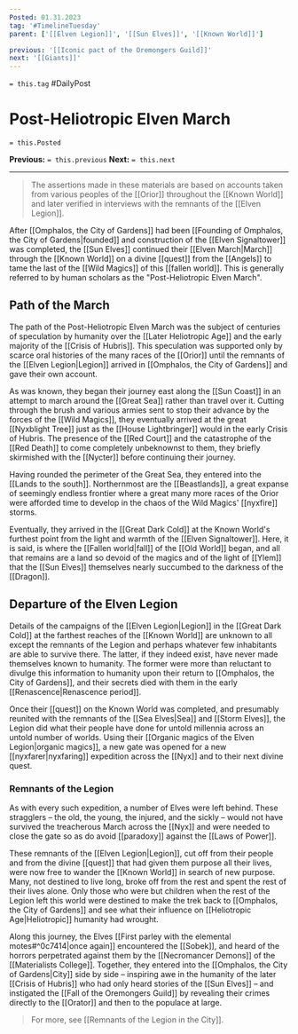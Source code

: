 ```yaml
---
Posted: 01.31.2023
tag: '#TimelineTuesday'
parent: ['[[Elven Legion]]', '[[Sun Elves]]', '[[Known World]]']

previous: '[[Iconic pact of the Oremongers Guild]]'
next: '[[Giants]]'
---
```

`= this.tag` #DailyPost
# Post-Heliotropic Elven March
`= this.Posted`

**Previous:** `= this.previous`
**Next:** `= this.next`

---

> The assertions made in these materials are based on accounts taken from various peoples of the [[Orior]] throughout the [[Known World]] and later verified in interviews with the remnants of the [[Elven Legion]].

After [[Omphalos, the City of Gardens]] had been [[Founding of Omphalos, the City of Gardens|founded]] and construction of the [[Elven Signaltower]] was completed, the [[Sun Elves]] continued their [[Elven March|March]] through the [[Known World]] on a divine [[quest]] from the [[Angels]] to tame the last of the [[Wild Magics]] of this [[fallen world]]. This is generally referred to by human scholars as the "Post-Heliotropic Elven March".

## Path of the March

The path of the Post-Heliotropic Elven March was the subject of centuries of speculation by humanity over the [[Later Heliotropic Age]] and the early majority of the [[Crisis of Hubris]]. This speculation was supported only by scarce oral histories of the many races of the [[Orior]] until the remnants of the [[Elven Legion|Legion]] arrived in [[Omphalos, the City of Gardens]] and gave their own account.

As was known, they began their journey east along the [[Sun Coast]] in an attempt to march around the [[Great Sea]] rather than travel over it. Cutting through the brush and various armies sent to stop their advance by the forces of the [[Wild Magics]], they eventually arrived at the great [[Nyxblight Tree]] just as the [[House Lightbringer]] would in the early Crisis of Hubris. The presence of the [[Red Court]] and the catastrophe of the [[Red Death]] to come completely unbeknownst to them, they briefly skirmished with the [[Nycter]] before continuing their journey.

Having rounded the perimeter of the Great Sea, they entered into the [[Lands to the south]]. Northernmost are the [[Beastlands]], a great expanse of seemingly endless frontier where a great many more races of the Orior were afforded time to develop in the chaos of the Wild Magics' [[nyxfire]] storms.

Eventually, they arrived in the [[Great Dark Cold]] at the Known World's furthest point from the light and warmth of the [[Elven Signaltower]]. Here, it is said, is where the [[Fallen world|fall]] of the [[Old World]] began, and all that remains are a land so devoid of the magics and of the light of [[Ylem]] that the [[Sun Elves]] themselves nearly succumbed to the darkness of the [[Dragon]].

## Departure of the Elven Legion

Details of the campaigns of the [[Elven Legion|Legion]] in the [[Great Dark Cold]] at the farthest reaches of the [[Known World]] are unknown to all except the remnants of the Legion and perhaps whatever few inhabitants are able to survive there. The latter, if they indeed exist, have never made themselves known to humanity. The former were more than reluctant to divulge this information to humanity upon their return to [[Omphalos, the City of Gardens]], and their secrets died with them in the early [[Renascence|Renascence period]].

Once their [[quest]] on the Known World was completed, and presumably reunited with the remnants of the [[Sea Elves|Sea]] and [[Storm Elves]], the Legion did what their people have done for untold millennia across an untold number of worlds. Using their [[Organic magics of the Elven Legion|organic magics]], a new gate was opened for a new [[nyxfarer|nyxfaring]] expedition across the [[Nyx]] and to their next divine quest.

### Remnants of the Legion

As with every such expedition, a number of Elves were left behind. These stragglers – the old, the young, the injured, and the sickly – would not have survived the treacherous March across the [[Nyx]] and were needed to close the gate so as do avoid [[paradoxy]] against the [[Laws of Power]].

These remnants of the [[Elven Legion|Legion]], cut off from their people and from the divine [[quest]] that had given them purpose all their lives, were now free to wander the [[Known World]] in search of new purpose. Many, not destined to live long, broke off from the rest and spent the rest of their lives alone. Only those who were but children when the rest of the Legion left this world were destined to make the trek back to [[Omphalos, the City of Gardens]] and see what their influence on [[Heliotropic Age|Heliotropic]] humanity had wrought.

Along this journey, the Elves [[First parley with the elemental motes#^0c7414|once again]] encountered the [[Sobek]], and heard of the horrors perpetrated against them by the [[Necromancer Demons]] of the [[Materialists College]]. Together, they entered into the [[Omphalos, the City of Gardens|City]] side by side – inspiring awe in the humanity of the later [[Crisis of Hubris]] who had only heard stories of the [[Sun Elves]] – and instigated the [[Fall of the Oremongers Guild]] by revealing their crimes directly to the [[Orator]] and then to the populace at large.

> For more, see [[Remnants of the Legion in the City]].
